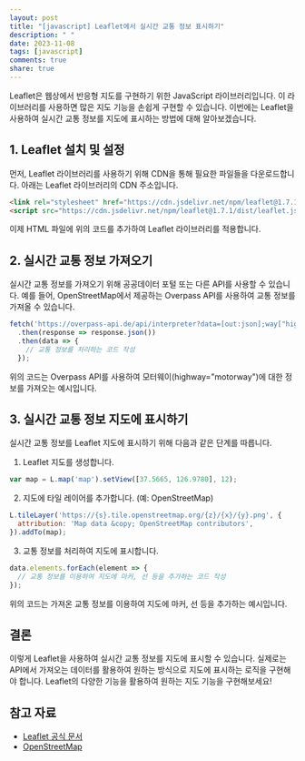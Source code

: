 ```yaml
---
layout: post
title: "[javascript] Leaflet에서 실시간 교통 정보 표시하기"
description: " "
date: 2023-11-08
tags: [javascript]
comments: true
share: true
---
```


Leaflet은 웹상에서 반응형 지도를 구현하기 위한 JavaScript 라이브러리입니다. 이 라이브러리를 사용하면 많은 지도 기능을 손쉽게 구현할 수 있습니다. 이번에는 Leaflet을 사용하여 실시간 교통 정보를 지도에 표시하는 방법에 대해 알아보겠습니다.

## 1. Leaflet 설치 및 설정

먼저, Leaflet 라이브러리를 사용하기 위해 CDN을 통해 필요한 파일들을 다운로드합니다. 아래는 Leaflet 라이브러리의 CDN 주소입니다.

```html
<link rel="stylesheet" href="https://cdn.jsdelivr.net/npm/leaflet@1.7.1/dist/leaflet.css" />
<script src="https://cdn.jsdelivr.net/npm/leaflet@1.7.1/dist/leaflet.js"></script>
```

이제 HTML 파일에 위의 코드를 추가하여 Leaflet 라이브러리를 적용합니다.

## 2. 실시간 교통 정보 가져오기

실시간 교통 정보를 가져오기 위해 공공데이터 포털 또는 다른 API를 사용할 수 있습니다. 예를 들어, OpenStreetMap에서 제공하는 Overpass API를 사용하여 교통 정보를 가져올 수 있습니다.

```javascript
fetch('https://overpass-api.de/api/interpreter?data=[out:json];way["highway"="motorway"];out;')
  .then(response => response.json())
  .then(data => {
    // 교통 정보를 처리하는 코드 작성
  });
```

위의 코드는 Overpass API를 사용하여 모터웨이(highway="motorway")에 대한 정보를 가져오는 예시입니다.

## 3. 실시간 교통 정보 지도에 표시하기

실시간 교통 정보를 Leaflet 지도에 표시하기 위해 다음과 같은 단계를 따릅니다.

1. Leaflet 지도를 생성합니다.

```javascript
var map = L.map('map').setView([37.5665, 126.9780], 12);
```

2. 지도에 타일 레이어를 추가합니다. (예: OpenStreetMap)

```javascript
L.tileLayer('https://{s}.tile.openstreetmap.org/{z}/{x}/{y}.png', {
  attribution: 'Map data &copy; OpenStreetMap contributors',
}).addTo(map);
```

3. 교통 정보를 처리하여 지도에 표시합니다.

```javascript
data.elements.forEach(element => {
  // 교통 정보를 이용하여 지도에 마커, 선 등을 추가하는 코드 작성
});
```

위의 코드는 가져온 교통 정보를 이용하여 지도에 마커, 선 등을 추가하는 예시입니다.

## 결론

이렇게 Leaflet을 사용하여 실시간 교통 정보를 지도에 표시할 수 있습니다. 실제로는 API에서 가져오는 데이터를 활용하여 원하는 방식으로 지도에 표시하는 로직을 구현해야 합니다. Leaflet의 다양한 기능을 활용하여 원하는 지도 기능을 구현해보세요!

## 참고 자료

- [Leaflet 공식 문서](https://leafletjs.com/)
- [OpenStreetMap](https://www.openstreetmap.org/)